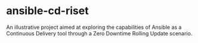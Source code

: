 # ansible-cd-riset

An illustrative project aimed at exploring the capabilities of Ansible as a Continuous Delivery tool through a Zero Downtime Rolling Update scenario.
